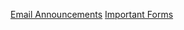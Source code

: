 [Email Announcements](/communication#email-announcements)
[Important Forms](/communication#important-forms)
